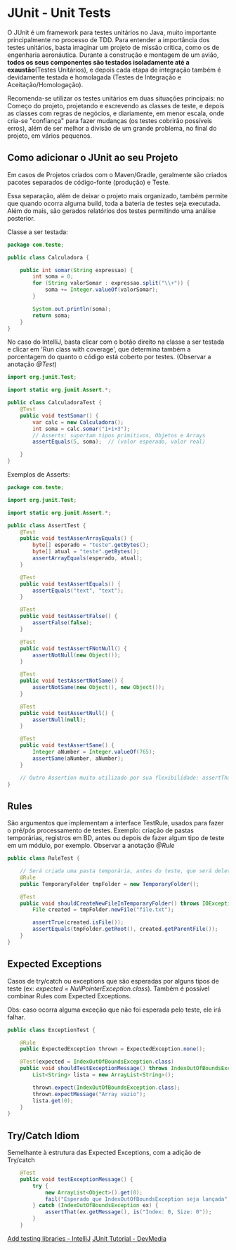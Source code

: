 # JUnit - Unit Tests

O JUnit é um framework para testes unitários no Java, muito importante principalmente no processo de TDD. Para entender a importância dos testes unitários, basta imaginar um projeto de missão crítica, como os de engenharia aeronáutica. Durante a construção e montagem de um avião, **todos os seus componentes são testados isoladamente até a exaustão**(Testes Unitários), e depois cada etapa de integração também é devidamente testada e homolagada (Testes de Integração e Aceitação/Homologação).

Recomenda-se utilizar os testes unitários em duas situações principais: no Começo do projeto, projetando e escrevendo as classes de teste, e depois as classes com regras de negócios, e diariamente, em menor escala, onde cria-se "confiança" para fazer mudanças (os testes cobrirão possíveis erros), além de ser melhor a divisão de um grande problema, no final do projeto, em vários pequenos.

## Como adicionar o JUnit ao seu Projeto

Em casos de Projetos criados com o Maven/Gradle, geralmente são criados pacotes separados de código-fonte (produção) e Teste. 

Essa separação, além de deixar o projeto mais organizado, também permite que quando ocorra alguma build, toda a bateria de testes seja executada. Além do mais, são gerados relatórios dos testes permitindo uma análise posterior.

Classe a ser testada:

```java
package com.teste;

public class Calculadora {

    public int somar(String expressao) {
        int soma = 0;
        for (String valorSomar : expressao.split("\\+")) {
            soma += Integer.valueOf(valorSomar);
        }

        System.out.println(soma);
        return soma;
    }
}
```

No caso do IntelliJ, basta clicar com o botão direito na classe a ser testada e clicar em 'Run class with coverage', que determina também a porcentagem do quanto o código está coberto por testes. (Observar a anotação *@Test*)

```java
import org.junit.Test;

import static org.junit.Assert.*;

public class CalculadoraTest {
    @Test
    public void testSomar() {
        var calc = new Calculadora();
        int soma = calc.somar("1+1+3");
        // Asserts: suportam tipos primitivos, Objetos e Arrays
        assertEquals(5, soma);  // (valor esperado, valor real)

    }
}

```

Exemplos de Asserts:

```java
package com.teste;

import org.junit.Test;

import static org.junit.Assert.*;

public class AssertTest {
    @Test
    public void testAsserArrayEquals() {
        byte[] esperado = "teste".getBytes();
        byte[] atual = "teste".getBytes();
        assertArrayEquals(esperado, atual);
    }

    @Test
    public void testAssertEquals() {
        assertEquals("text", "text");
    }

    @Test
    public void testAssertFalse() {
        assertFalse(false);
    }

    @Test
    public void testAssertFNotNull() {
        assertNotNull(new Object());
    }

    @Test
    public void testAssertNotSame() {
        assertNotSame(new Object(), new Object());
    }

    @Test
    public void testAssertNull() {
        assertNull(null);
    }

    @Test
    public void testAssertSame() {
        Integer aNumber = Integer.valueOf(765);
        assertSame(aNumber, aNumber);
    }

    // Outro Assertion muito utilizado por sua flexibilidade: assertThat() 
}
```

## Rules

São argumentos que implementam a interface TestRule, usados para fazer o pré/pós processamento de testes. Exemplo: criação de pastas temporárias, registros em BD, antes ou depois de fazer algum tipo de teste em um módulo, por exemplo. Observar a anotação *@Rule*

```java
public class RuleTest {

    // Será criada uma pasta temporária, antes do teste, que será deletada após ele ser executado
    @Rule
    public TemporaryFolder tmpFolder = new TemporaryFolder();

    @Test
    public void shouldCreateNewFileInTemporaryFolder() throws IOException {
        File created = tmpFolder.newFile("file.txt");

        assertTrue(created.isFile());
        assertEquals(tmpFolder.getRoot(), created.getParentFile());
    }
}
```

## Expected Exceptions

Casos de try/catch ou exceptions que são esperadas por alguns tipos de teste (ex: *expected = NullPointerException.class*). Também é possível combinar Rules com Expected Exceptions.

Obs: caso ocorra alguma exceção que não foi esperada pelo teste, ele irá falhar.

```java
public class ExceptionTest {

    @Rule
    public ExpectedException thrown = ExpectedException.none();

    @Test(expected = IndexOutOfBoundsException.class)
    public void shouldTestExceptionMessage() throws IndexOutOfBoundsException {
        List<String> lista = new ArrayList<String>();

        thrown.expect(IndexOutOfBoundsException.class);
        thrown.expectMessage("Array vazio");
        lista.get(0);
    }
}

```

## Try/Catch Idiom

Semelhante à estrutura das Expected Exceptions, com a adição de Try/catch

```java
    @Test
    public void testExceptionMessage() {
        try {
            new ArrayList<Object>().get(0);
            fail("Esperado que IndexOutOfBoundsException seja lançada");
        } catch (IndexOutOfBoundsException ex) {
            assertThat(ex.getMessage(), is("Index: 0, Size: 0"));
        }
    }
```

[Add testing libraries - IntelliJ](https://www.jetbrains.com/help/idea/configuring-testing-libraries.html)
[JUnit Tutorial - DevMedia](https://www.devmedia.com.br/junit-tutorial/1432)
